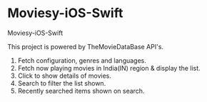 # Moviesy-iOS-Swift
Moviesy-iOS-Swift

This project is powered by TheMovieDataBase API's.

1. Fetch configuration, genres and languages.
2. Fetch now playing movies in India(IN) region & display the list.
3. Click to show details of movies.
4. Search to filter the list shown.
5. Recently searched items shown on search.

